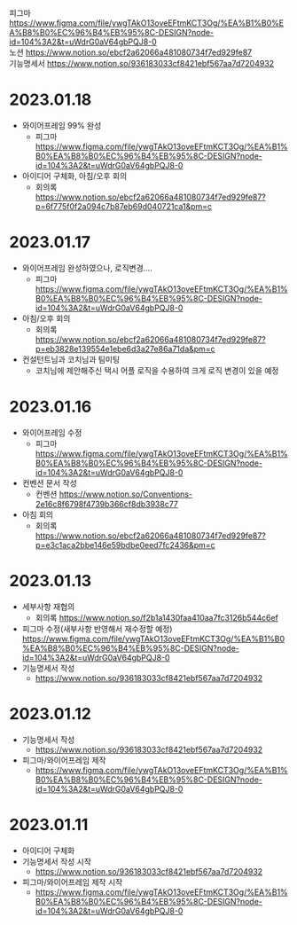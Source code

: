 피그마 https://www.figma.com/file/ywgTAkO13oveEFtmKCT3Og/%EA%B1%B0%EA%B8%B0%EC%96%B4%EB%95%8C-DESIGN?node-id=104%3A2&t=uWdrG0aV64gbPQJ8-0   
노션 https://www.notion.so/ebcf2a62066a481080734f7ed929fe87  
기능명세서 https://www.notion.so/936183033cf8421ebf567aa7d7204932

# 2023.01.18
- 와이어프레임 99% 완성
  - 피그마 https://www.figma.com/file/ywgTAkO13oveEFtmKCT3Og/%EA%B1%B0%EA%B8%B0%EC%96%B4%EB%95%8C-DESIGN?node-id=104%3A2&t=uWdrG0aV64gbPQJ8-0
- 아이디어 구체화, 아침/오후 회의
  - 회의록 https://www.notion.so/ebcf2a62066a481080734f7ed929fe87?p=6f775f0f2a094c7b87eb69d040721ca1&pm=c

# 2023.01.17
- 와이어프레임 완성하였으나, 로직변경....
  - 피그마 https://www.figma.com/file/ywgTAkO13oveEFtmKCT3Og/%EA%B1%B0%EA%B8%B0%EC%96%B4%EB%95%8C-DESIGN?node-id=104%3A2&t=uWdrG0aV64gbPQJ8-0
- 아침/오후 회의
  - 회의록 https://www.notion.so/ebcf2a62066a481080734f7ed929fe87?p=eb3828e139554e1ebe6d3a27e86a71da&pm=c
- 컨설턴트님과 코치님과 팀미팅
  - 코치님에 제안해주신 택시 어플 로직을 수용하여 크게 로직 변경이 있을 예정

# 2023.01.16
- 와이어프레임 수정
  - 피그마 https://www.figma.com/file/ywgTAkO13oveEFtmKCT3Og/%EA%B1%B0%EA%B8%B0%EC%96%B4%EB%95%8C-DESIGN?node-id=104%3A2&t=uWdrG0aV64gbPQJ8-0
- 컨벤션 문서 작성
  - 컨벤션 https://www.notion.so/Conventions-2e16c8f6798f4739b366cf8db3938c77
- 아침 회의
  - 회의록 https://www.notion.so/ebcf2a62066a481080734f7ed929fe87?p=e3c1aca2bbe146e59bdbe0eed7fc2436&pm=c


# 2023.01.13
- 세부사항 재협의
  - 회의록 https://www.notion.so/f2b1a1430faa410aa7fc3126b544c6ef
- 피그마 수정(새부사항 반영해서 재수정할 예정)
  https://www.figma.com/file/ywgTAkO13oveEFtmKCT3Og/%EA%B1%B0%EA%B8%B0%EC%96%B4%EB%95%8C-DESIGN?node-id=104%3A2&t=uWdrG0aV64gbPQJ8-0
- 기능명세서 작성
  - https://www.notion.so/936183033cf8421ebf567aa7d7204932

# 2023.01.12
- 기능명세서 작성
    - https://www.notion.so/936183033cf8421ebf567aa7d7204932
- 피그마/와이어프레임 제작
  - https://www.figma.com/file/ywgTAkO13oveEFtmKCT3Og/%EA%B1%B0%EA%B8%B0%EC%96%B4%EB%95%8C-DESIGN?node-id=104%3A2&t=uWdrG0aV64gbPQJ8-0

# 2023.01.11
- 아이디어 구체화
- 기능명세서 작성 시작
    - https://www.notion.so/936183033cf8421ebf567aa7d7204932
- 피그마/와이어프레임 제작 시작
  - https://www.figma.com/file/ywgTAkO13oveEFtmKCT3Og/%EA%B1%B0%EA%B8%B0%EC%96%B4%EB%95%8C-DESIGN?node-id=104%3A2&t=uWdrG0aV64gbPQJ8-0 

